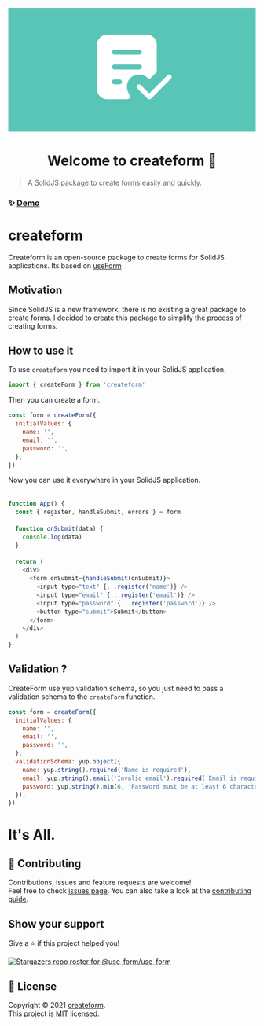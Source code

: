 ![Logo](img/logo3.png)

<h1 align="center">Welcome to createform 👋</h1>

> A SolidJS package to create forms easily and quickly.

### ✨ [Demo](https://codesandbox.io/s/createform-2u2ju)
# createform

Createform is an open-source package to create forms for SolidJS applications. Its based on [useForm](https://useform.org)



## Motivation

Since SolidJS is a new framework, there is no existing a great package to create forms. I decided to create this package to simplify the process of creating forms. 


## How to use it
To use `createform` you need to import it in your SolidJS application.

```js
import { createForm } from 'createform'
```

Then you can create a form.

```js
const form = createForm({
  initialValues: {
    name: '',
    email: '',
    password: '',
  },
})
```

Now you can use it everywhere in your SolidJS application.

```js

function App() {
  const { register, handleSubmit, errors } = form

  function onSubmit(data) {
    console.log(data)
  }

  return (
    <div>
      <form onSubmit={handleSubmit(onSubmit)}>
        <input type="text" {...register('name')} />
        <input type="email" {...register('email')} />
        <input type="password" {...register('password')} />
        <button type="submit">Submit</button>
      </form>
    </div>
  )
}
```

## Validation ?

CreateForm use yup validation schema, so you just need to pass a validation schema to the `createForm` function.

```js
const form = createForm({
  initialValues: {
    name: '',
    email: '',
    password: '',
  },
  validationSchema: yup.object({
    name: yup.string().required('Name is required'),
    email: yup.string().email('Invalid email').required('Email is required'),
    password: yup.string().min(6, 'Password must be at least 6 characters').required('Password is required'),
  }),
})
```
# It's All.

## 🤝 Contributing

Contributions, issues and feature requests are welcome!<br />Feel free to check [issues page](https://github.com/use-form/use-form/issues). You can also take a look at the [contributing guide](https://github.com/Jucian0/use-form/blob/main/CONTRIBUTING.md).

## Show your support

Give a ⭐️ if this project helped you!

[![Stargazers repo roster for @use-form/use-form](https://reporoster.com/stars/use-form/use-form)](https://github.com/jucian0/useform/stargazers)

## 📝 License

Copyright © 2021 [createform](https://github.com/jucian0).<br />
This project is [MIT](https://github.com/use-form/use-form/blob/53debd6986650f76561795f2069d6eebc5db6c65/LICENSE) licensed.
